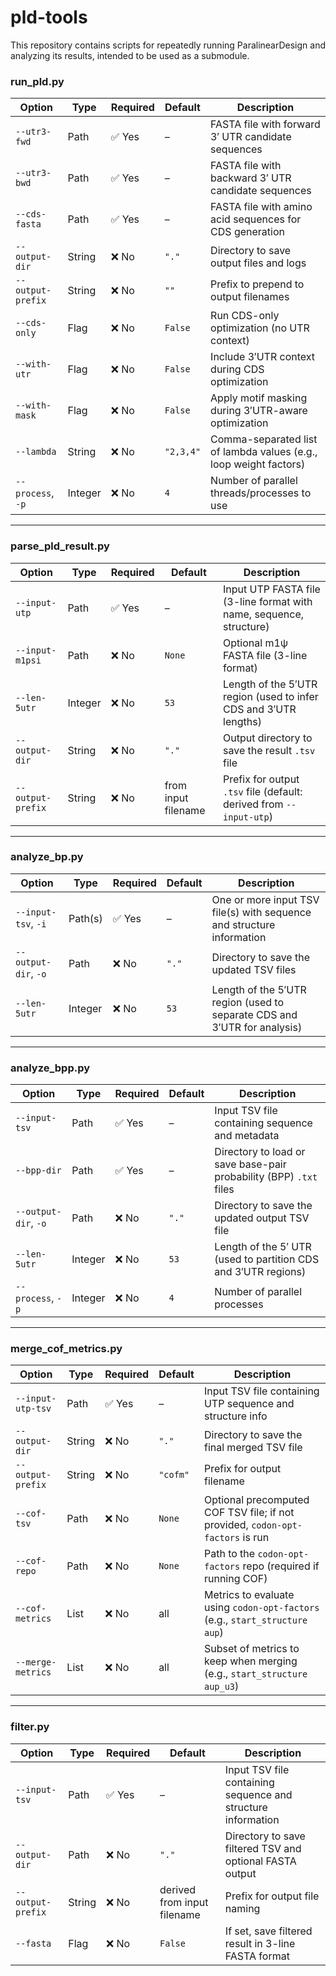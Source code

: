 # pld-tools
This repository contains scripts for repeatedly running ParalinearDesign and analyzing its results, intended to be used as a submodule.

### run_pld.py

| Option            | Type    | Required | Default   | Description                                                       |
| ----------------- | ------- | -------- | --------- | ----------------------------------------------------------------- |
| `--utr3-fwd`      | Path    | ✅ Yes    | –         | FASTA file with forward 3′ UTR candidate sequences                |
| `--utr3-bwd`      | Path    | ✅ Yes    | –         | FASTA file with backward 3′ UTR candidate sequences               |
| `--cds-fasta`     | Path    | ✅ Yes    | –         | FASTA file with amino acid sequences for CDS generation           |
| `--output-dir`    | String  | ❌ No     | `"."`     | Directory to save output files and logs                           |
| `--output-prefix` | String  | ❌ No     | `""`      | Prefix to prepend to output filenames                             |
| `--cds-only`      | Flag    | ❌ No     | `False`   | Run CDS-only optimization (no UTR context)                        |
| `--with-utr`      | Flag    | ❌ No     | `False`   | Include 3′UTR context during CDS optimization                     |
| `--with-mask`     | Flag    | ❌ No     | `False`   | Apply motif masking during 3′UTR-aware optimization               |
| `--lambda`        | String  | ❌ No     | `"2,3,4"` | Comma-separated list of lambda values (e.g., loop weight factors) |
| `--process`, `-p` | Integer | ❌ No     | `4`       | Number of parallel threads/processes to use                       |

---
### parse_pld_result.py

| Option            | Type    | Required | Default             | Description                                                         |
| ----------------- | ------- | -------- | ------------------- | ------------------------------------------------------------------- |
| `--input-utp`     | Path    | ✅ Yes    | –                   | Input UTP FASTA file (3-line format with name, sequence, structure) |
| `--input-m1psi`   | Path    | ❌ No     | `None`              | Optional m1ψ FASTA file (3-line format)                             |
| `--len-5utr`      | Integer | ❌ No     | `53`                | Length of the 5′UTR region (used to infer CDS and 3′UTR lengths)    |
| `--output-dir`    | String  | ❌ No     | `"."`               | Output directory to save the result `.tsv` file                     |
| `--output-prefix` | String  | ❌ No     | from input filename | Prefix for output `.tsv` file (default: derived from `--input-utp`) |

---
### analyze_bp.py

| Option               | Type    | Required | Default | Description                                                              |
| -------------------- | ------- | -------- | ------- | ------------------------------------------------------------------------ |
| `--input-tsv`, `-i`  | Path(s) | ✅ Yes    | –       | One or more input TSV file(s) with sequence and structure information    |
| `--output-dir`, `-o` | Path    | ❌ No     | `"."`   | Directory to save the updated TSV files                                  |
| `--len-5utr`         | Integer | ❌ No     | `53`    | Length of the 5′UTR region (used to separate CDS and 3′UTR for analysis) |

---
### analyze_bpp.py

| Option               | Type    | Required | Default | Description                                                        |
| -------------------- | ------- | -------- | ------- | ------------------------------------------------------------------ |
| `--input-tsv`        | Path    | ✅ Yes    | –       | Input TSV file containing sequence and metadata                    |
| `--bpp-dir`          | Path    | ✅ Yes    | –       | Directory to load or save base-pair probability (BPP) `.txt` files |
| `--output-dir`, `-o` | Path    | ❌ No     | `"."`   | Directory to save the updated output TSV file                      |
| `--len-5utr`         | Integer | ❌ No     | `53`    | Length of the 5′ UTR (used to partition CDS and 3′UTR regions)     |
| `--process`, `-p`    | Integer | ❌ No     | `4`     | Number of parallel processes                                       |

---
### merge_cof_metrics.py

| Option            | Type   | Required | Default    | Description                                                                    |
| ----------------- | ------ | -------- | ---------- | ------------------------------------------------------------------------------ |
| `--input-utp-tsv` | Path   | ✅ Yes    | –          | Input TSV file containing UTP sequence and structure info                      |
| `--output-dir`    | String | ❌ No     | `"."`      | Directory to save the final merged TSV file                                    |
| `--output-prefix` | String | ❌ No     | `"cofm"`   | Prefix for output filename                                                     |
| `--cof-tsv`       | Path   | ❌ No     | `None`     | Optional precomputed COF TSV file; if not provided, `codon-opt-factors` is run |
| `--cof-repo`      | Path   | ❌ No     | `None`     | Path to the `codon-opt-factors` repo (required if running COF)                 |
| `--cof-metrics`   | List   | ❌ No     | all        | Metrics to evaluate using `codon-opt-factors` (e.g., `start_structure aup`)    |
| `--merge-metrics` | List   | ❌ No     | all        | Subset of metrics to keep when merging (e.g., `start_structure aup_u3`)        |

---
### filter.py

| Option            | Type   | Required | Default                     | Description                                                  |
| ----------------- | ------ | -------- | --------------------------- | ------------------------------------------------------------ |
| `--input-tsv`     | Path   | ✅ Yes    | –                           | Input TSV file containing sequence and structure information |
| `--output-dir`    | Path   | ❌ No     | `"."`                       | Directory to save filtered TSV and optional FASTA output     |
| `--output-prefix` | String | ❌ No     | derived from input filename | Prefix for output file naming                                |
| `--fasta`         | Flag   | ❌ No     | `False`                     | If set, save filtered result in 3-line FASTA format          |

